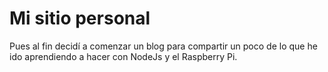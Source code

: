 # Mi sitio personal

Pues al fin decidí a comenzar un blog para compartir un poco de lo que he ido aprendiendo a hacer con NodeJs y el Raspberry Pi.